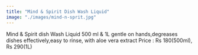 ```yaml
---
title: "Mind & Spirit Dish Wash Liquid"
image: "./images/mind-n-sprit.jpg"
---
```


Mind & Spirit dish Wash Liquid 500 ml & 1L
gentle on hands,degreases dishes effectively,easy to rinse,
with aloe vera extract
Price : Rs 180(500ml), Rs 290(1L)



